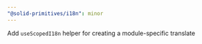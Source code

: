 ```yaml
---
"@solid-primitives/i18n": minor
---
```


Add `useScopedI18n` helper for creating a module-specific translate
